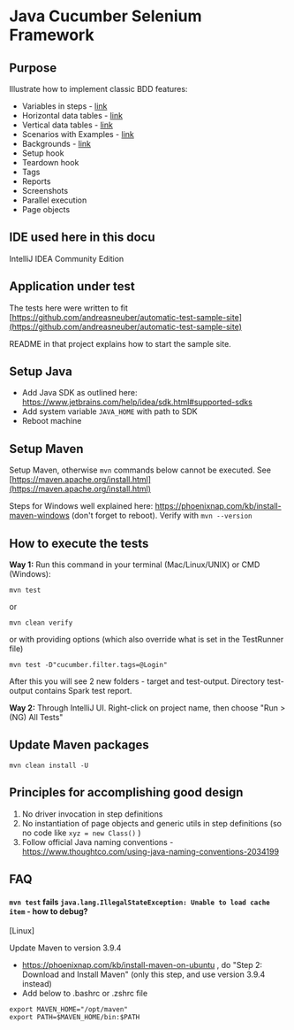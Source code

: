 # Java Cucumber Selenium Framework

## Purpose

Illustrate how to implement classic BDD features:

- Variables in steps - [link](https://github.com/andreasneuber/java-cucumber-selenium-framework/blob/master/src/test/resources/features/ConvertCelsius.feature)
- Horizontal data tables - [link](https://github.com/andreasneuber/java-cucumber-selenium-framework/blob/master/src/test/resources/features/Login.feature)
- Vertical data tables - [link](https://github.com/andreasneuber/java-cucumber-selenium-framework/blob/master/src/test/resources/features/ProvideYourDetails.feature)
- Scenarios with Examples - [link](https://github.com/andreasneuber/java-cucumber-selenium-framework/blob/master/src/test/resources/features/Creditcard.feature)
- Backgrounds - [link](https://github.com/andreasneuber/java-cucumber-selenium-framework/blob/master/src/test/resources/features/AdminPrivileges.feature)
- Setup hook
- Teardown hook
- Tags
- Reports
- Screenshots
- Parallel execution
- Page objects

## IDE used here in this docu

IntelliJ IDEA Community Edition

## Application under test

The tests here were written to
fit [https://github.com/andreasneuber/automatic-test-sample-site](https://github.com/andreasneuber/automatic-test-sample-site)

README in that project explains how to start the sample site.

## Setup Java
- Add Java SDK as outlined here: https://www.jetbrains.com/help/idea/sdk.html#supported-sdks
- Add system variable `JAVA_HOME` with path to SDK
- Reboot machine

## Setup Maven

Setup Maven, otherwise `mvn` commands below cannot be executed.
See [https://maven.apache.org/install.html](https://maven.apache.org/install.html)

Steps for Windows well explained here: https://phoenixnap.com/kb/install-maven-windows (don't forget to reboot).
Verify with `mvn --version`

## How to execute the tests

**Way 1:**
Run this command in your terminal (Mac/Linux/UNIX) or CMD (Windows):

```
mvn test
```

or

```
mvn clean verify
```

or with providing options (which also override what is set in the TestRunner file)

```
mvn test -D"cucumber.filter.tags=@Login"
```

After this you will see 2 new folders - target and test-output.
Directory test-output contains Spark test report.

**Way 2:**
Through IntelliJ UI. Right-click on project name, then choose "Run > (NG) All Tests"


## Update Maven packages

`mvn clean install -U`

## Principles for accomplishing good design

1) No driver invocation in step definitions
2) No instantiation of page objects and generic utils in step definitions (so no code like `xyz = new Class()` )
3) Follow official Java naming conventions - https://www.thoughtco.com/using-java-naming-conventions-2034199

## FAQ

#### `mvn test` fails `java.lang.IllegalStateException: Unable to load cache item` - how to debug?
[Linux]

Update Maven to version 3.9.4
- https://phoenixnap.com/kb/install-maven-on-ubuntu , do "Step 2: Download and Install Maven" (only this step, and use version 3.9.4 instead)
- Add below to .bashrc or .zshrc file
```
export MAVEN_HOME="/opt/maven"
export PATH=$MAVEN_HOME/bin:$PATH
```
